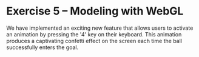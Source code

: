 # Exercise 5 – Modeling with WebGL
We have implemented an exciting new feature that allows users to activate an animation by pressing the '4' key on their keyboard. 
This animation produces a captivating confetti effect on the screen each time the ball successfully enters the goal.

